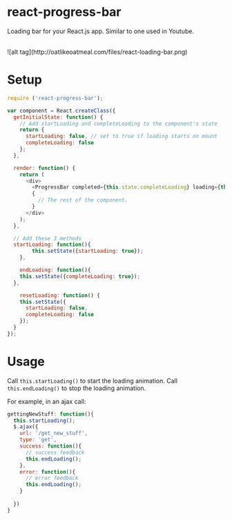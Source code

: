 # react-progress-bar
Loading bar for your React.js app. Similar to one used in Youtube.

<br />
![alt tag](http://oatlikeoatmeal.com/files/react-loading-bar.png)

# Setup
```javascript
require ('react-progress-bar');

var component = React.createClass({
  getInitialState: function() {
    // Add startLoading and completeLoading to the component's state
    return {
      startLoading: false, // set to true if loading starts on mount
      completeLoading: false
    };
  },

  render: function() {
    return (
      <div>
        <ProgressBar completed={this.state.completeLoading} loading={this.state.startLoading} resetLoading={this.resetLoading} />
        {
          // The rest of the component.
        }
      </div>
    );
  },

  // Add these 3 methods
  startLoading: function(){
		this.setState({startLoading: true});
	},

	endLoading: function(){
    this.setState({completeLoading: true});
  },

	resetLoading: function() {
    this.setState({
      startLoading: false,
      completeLoading: false
    });
  }
});

```

# Usage
Call `this.startLoading()` to start the loading animation.
Call `this.endLoading()` to stop the loading animation.

For example, in an ajax call:
```javascript
gettingNewStuff: function(){
  this.startLoading();
  $.ajax({
    url: '/get_new_stuff',
    type: 'get',
    success: function(){
      // success feedback
      this.endLoading();
    },
    error: function(){
      // error feedback
      this.endLoading();
    }
    
  })
}
```


